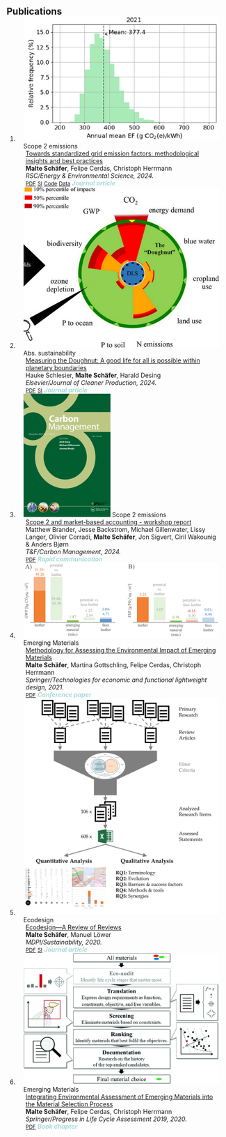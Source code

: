 <h2 id="publications" style="margin: 2px 0px -15px;">Publications</h2>

<div class="publications">
<ol class="bibliography">

<li>
<div class="pub-row">

  <div class="col-sm-3 abbr" style="position: relative;padding-right: 15px;padding-left: 15px;">
    <img src="assets/img/gridEF.PNG" class="teaser img-fluid z-depth-1">
    <abbr class="badge">Scope 2 emissions</abbr>
  </div>

  <div class="col-sm-9" style="position: relative;padding-right: 15px;padding-left: 20px;">
    <div class="title"><a href="http://dx.doi.org/10.1039/D3EE04394K">Towards standardized grid emission factors: methodological insights and best practices</a></div>
    <div class="author"><strong>Malte Schäfer</strong>, Felipe Cerdas, Christoph Herrmann</div>
    <div class="periodical"><em>RSC/Energy & Environmental Science, 2024.</em></div>
    <div class="links">
      <a href="https://pubs.rsc.org/en/content/articlepdf/2024/ee/d3ee04394k" class="btn btn-sm z-depth-0" role="button" target="_blank" style="font-size:12px;">PDF</a>
      <a href="https://www.rsc.org/suppdata/d3/ee/d3ee04394k/d3ee04394k1.pdf" class="btn btn-sm z-depth-0" role="button" target="_blank" style="font-size:12px;">SI</a>
      <a href="https://doi.org/10.24355/dbbs.084-202309131139-0" class="btn btn-sm z-depth-0" role="button" target="_blank" style="font-size:12px;">Code</a>
      <a href="https://doi.org/10.24355/dbbs.084-202309111514-0" class="btn btn-sm z-depth-0" role="button" target="_blank" style="font-size:12px;">Data</a>
      <strong><i style="color:#A8DADC">Journal article</i></strong>
    </div>
  </div>
</div>
</li>

<li>
<div class="pub-row">

  <div class="col-sm-3 abbr" style="position: relative;padding-right: 15px;padding-left: 15px;">
    <img src="assets/img/doughnut.PNG" class="teaser img-fluid z-depth-1">
    <abbr class="badge">Abs. sustainability</abbr>
  </div>

  <div class="col-sm-9" style="position: relative;padding-right: 15px;padding-left: 20px;">
    <div class="title"><a href="http://dx.doi.org/10.1016/j.jclepro.2024.141447">Measuring the Doughnut: A good life for all is possible within planetary boundaries</a></div>
    <div class="author">Hauke Schlesier, <strong>Malte Schäfer</strong>, Harald Desing</div>
    <div class="periodical"><em>Elsevier/Journal of Cleaner Production, 2024.</em></div>
    <div class="links">
      <a href="https://www.sciencedirect.com/science/article/pii/S0959652624008953/pdfft?md5=291833e4bbe4d62a46105088a6274aaf&pid=1-s2.0-S0959652624008953-main.pdf" class="btn btn-sm z-depth-0" role="button" target="_blank" style="font-size:12px;">PDF</a>
      <a href="https://ars.els-cdn.com/content/image/1-s2.0-S0959652624008953-mmc1.pdf" class="btn btn-sm z-depth-0" role="button" target="_blank" style="font-size:12px;">SI</a>
      <strong><i style="color:#A8DADC">Journal article</i></strong>
    </div>
  </div>
</div>
</li>

<li>
<div class="pub-row">

  <div class="col-sm-3 abbr" style="position: relative;padding-right: 15px;padding-left: 15px;">
    <img src="assets/img/carbonmgmt.jpg" class="teaser img-fluid z-depth-1">
    <abbr class="badge">Scope 2 emissions</abbr>
  </div>

  <div class="col-sm-9" style="position: relative;padding-right: 15px;padding-left: 20px;">
    <div class="title"><a href="http://dx.doi.org/10.1080/17583004.2024.2324813">Scope 2 and market-based accounting - workshop report</a></div>
    <div class="author">Matthew Brander, Jesse Backstrom, Michael Gillenwater, Lissy Langer, Olivier Corradi, <strong>Malte Schäfer</strong>, Jon Sigvert, Ciril Wakounig & Anders Bjørn</div>
    <div class="periodical"><em>T&F/Carbon Management, 2024.</em></div>
    <div class="links">
      <a href="https://www.tandfonline.com/doi/epdf/10.1080/17583004.2024.2324813?needAccess=true" class="btn btn-sm z-depth-0" role="button" target="_blank" style="font-size:12px;">PDF</a>
      <strong><i style="color:#A8DADC">Rapid communication</i></strong>
    </div>
  </div>
</div>
</li>

<li>
<div class="pub-row">

  <div class="col-sm-3 abbr" style="position: relative;padding-right: 15px;padding-left: 15px;">
    <img src="assets/img/em_conf_fig.png" class="teaser img-fluid z-depth-1">
    <abbr class="badge">Emerging Materials</abbr>
  </div>

  <div class="col-sm-9" style="position: relative;padding-right: 15px;padding-left: 20px;">
    <div class="title"><a href="https://link.springer.com/chapter/10.1007/978-3-662-62924-6_8">Methodology for Assessing the Environmental Impact of Emerging Materials</a></div>
    <div class="author"><strong>Malte Schäfer</strong>, Martina Gottschling, Felipe Cerdas, Christoph Herrmann</div>
    <div class="periodical"><em>Springer/Technologies for economic and functional lightweight design, 2021.</em></div>
    <div class="links">
      <a href="https://link.springer.com/content/pdf/10.1007/978-3-662-62924-6_8.pdf?pdf=inline%20link" class="btn btn-sm z-depth-0" role="button" target="_blank" style="font-size:12px;">PDF</a>
      <strong><i style="color:#A8DADC">Conference paper</i></strong>
    </div>
  </div>
</div>
</li>
  
<li>
<div class="pub-row">

  <div class="col-sm-3 abbr" style="position: relative;padding-right: 15px;padding-left: 15px;">
    <img src="assets/img/ed_review_ga.png" class="teaser img-fluid z-depth-1">
    <abbr class="badge">Ecodesign</abbr>
  </div>

  <div class="col-sm-9" style="position: relative;padding-right: 15px;padding-left: 20px;">
    <div class="title"><a href="https://www.mdpi.com/2071-1050/13/1/315">Ecodesign—A Review of Reviews</a></div>
    <div class="author"><strong>Malte Schäfer</strong>, Manuel Löwer</div>
    <div class="periodical"><em>MDPI/Sustainability, 2020.</em></div>
    <div class="links">
      <a href="https://www.mdpi.com/2071-1050/13/1/315/pdf" class="btn btn-sm z-depth-0" role="button" target="_blank" style="font-size:12px;">PDF</a>
      <a href="https://www.mdpi.com/2071-1050/13/1/315/s1" class="btn btn-sm z-depth-0" role="button" target="_blank" style="font-size:12px;">SI</a>
      <strong><i style="color:#A8DADC">Journal article</i></strong>
    </div>
  </div>
</div>
</li>

<li>
<div class="pub-row">

  <div class="col-sm-3 abbr" style="position: relative;padding-right: 15px;padding-left: 15px;">
    <img src="assets/img/em_book_fig.png" class="teaser img-fluid z-depth-1">
    <abbr class="badge">Emerging Materials</abbr>
  </div>

  <div class="col-sm-9" style="position: relative;padding-right: 15px;padding-left: 20px;">
    <div class="title"><a href="https://link.springer.com/chapter/10.1007/978-3-030-50519-6_7">Integrating Environmental Assessment of Emerging Materials into the Material Selection Process</a></div>
    <div class="author"><strong>Malte Schäfer</strong>, Felipe Cerdas, Christoph Herrmann</div>
    <div class="periodical"><em>Springer/Progress in Life Cycle Assessment 2019, 2020.</em></div>
    <div class="links">
      <a href="https://link.springer.com/content/pdf/10.1007/978-3-030-50519-6_7.pdf?pdf=inline%20link" class="btn btn-sm z-depth-0" role="button" target="_blank" style="font-size:12px;">PDF</a>
      <strong><i style="color:#A8DADC">Book chapter</i></strong>
    </div>
  </div>
</div>
</li>
  
<br>

</ol>
</div>
